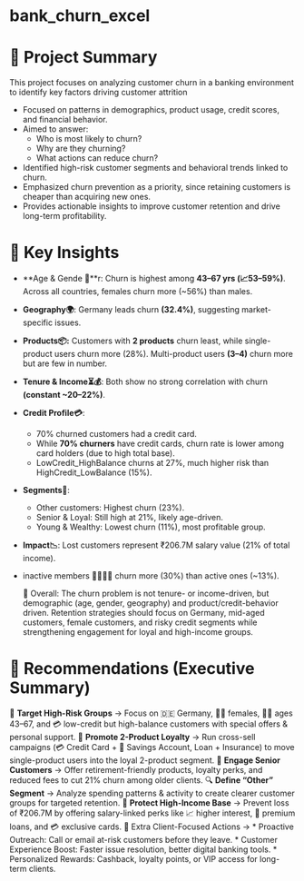 # bank_churn_excel

# 📌 **Project Summary**

This project focuses on analyzing customer churn in a banking environment to identify key factors driving customer attrition
* Focused on patterns in demographics, product usage, credit scores, and financial behavior.
* Aimed to answer:
  * Who is most likely to churn?
  * Why are they churning?
  * What actions can reduce churn?
* Identified high-risk customer segments and behavioral trends linked to churn.
* Emphasized churn prevention as a priority, since retaining customers is cheaper than acquiring new ones.
* Provides actionable insights to improve customer retention and drive long-term profitability.


# 🔎 **Key Insights**

* **Age & Gende 👥**r: Churn is highest among **43–67 yrs (📈53–59%)**. Across all countries, females churn more (~56%) than males.
* **Geography🌍**: Germany leads churn **(32.4%)**, suggesting market-specific issues.
* **Products📦:** Customers with **2 products** churn least, while single-product users churn more (28%). Multi-product users **(3–4)** churn more but are few in number.
* **Tenure & Income⏳💰**: Both show no strong correlation with churn **(constant ~20–22%)**.
* **Credit Profile💳**:
  * 70% churned customers had a credit card.
  * While **70% churners** have credit cards, churn rate is lower among card holders (due to high total base).
  * LowCredit_HighBalance churns at 27%, much higher risk than HighCredit_LowBalance (15%).
* **Segments🧩**:
  * Other customers: Highest churn (23%).
  * Senior & Loyal: Still high at 21%, likely age-driven.
  * Young & Wealthy: Lowest churn (11%), most profitable group.
* **Impact📉**: Lost customers represent ₹206.7M salary value (21% of total income).
* inactive members 🙍‍♂️🙍‍♀️ churn more (30%) than active ones (~13%).

  📌 Overall:
The churn problem is not tenure- or income-driven, but demographic (age, gender, geography) and product/credit-behavior driven. Retention strategies should focus on Germany, mid-aged customers, female customers, and risky credit segments while strengthening engagement for loyal and high-income groups.

# 📌 Recommendations (Executive Summary)

🎯 **Target High-Risk Groups** → Focus on 🇩🇪 Germany, 👩‍🦰 females, 🧑‍🦳 ages 43–67, and 💳 low-credit but high-balance customers with special offers & personal support.
🔄 **Promote 2-Product Loyalty** → Run cross-sell campaigns (💳 Credit Card + 🏦 Savings Account, Loan + Insurance) to move single-product users into the loyal 2-product segment.
👵 **Engage Senior Customers** → Offer retirement-friendly products, loyalty perks, and reduced fees to cut 21% churn among older clients.
🔍 **Define “Other” Segment** → Analyze spending patterns & activity to create clearer customer groups for targeted retention.
💸 **Protect High-Income Base** → Prevent loss of ₹206.7M by offering salary-linked perks like 📈 higher interest, 🏦 premium loans, and 💳 exclusive cards.
🚀 Extra Client-Focused Actions →
    *  Proactive Outreach: Call or email at-risk customers before they leave.
    * Customer Experience Boost: Faster issue resolution, better digital banking tools.
    * Personalized Rewards: Cashback, loyalty points, or VIP access for long-term clients.
